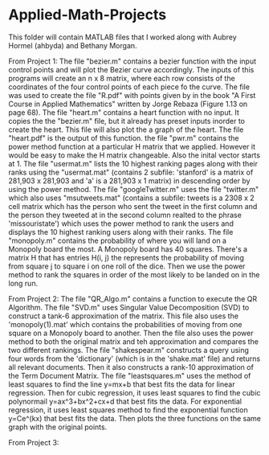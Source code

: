 # Applied-Math-Projects

This folder will contain MATLAB files that I worked along with Aubrey Hormel (ahbyda) and Bethany Morgan.

From Project 1:
The file "bezier.m" contains a bezier function with the input control points and will plot the Bezier curve accordingly. The inputs of this programs will create an n x 8 matrix, where each row consists of the coordinates of the four control points of each piece fo the curve. The file was used to create the file "R.pdf" with points given by in the book "A First Course in Applied Mathematics" written by Jorge Rebaza (Figure 1.13 on page 68).
The file "heart.m" contains a heart function with no input. It copies the the "bezier.m" file, but it already has preset inputs inorder to create the heart. This file will also plot the a graph of the heart. The file "heart.pdf" is the output of this function.
the file "pwr.m" contains the power method function at a particular H matrix that we applied. However it would be easy to make the H matrix changeable. Also the inital vector starts at 1. 
The file "usermat.m" lists the 10 highest ranking pages along with their ranks using the "usermat.mat" (contains 2 subfile: 'stanford' is a matrix of 281,903 x 281,903 and 'a' is a 281,903 x 1 matrix) in descending order by using the power method.
The file "googleTwitter.m" uses the file "twitter.m" which also uses "msutweets.mat" (contains a subfile: tweets is a 2308 x 2 cell matrix which has the person who sent the tweet in the first column and the person they tweeted at in the second column realted to the phrase 'missouristate') which uses the power method to rank the users and displays the 10 highest ranking users along with their ranks.
The file "monopoly.m" contains the probability of where you will land on a Monopoly board the most. A Monopoly board has 40 squares. There's a matrix H that has entries H(i, j) the represents the probability of moving from square j to square i on one roll of the dice. Then we use the power method to rank the squares in order of the most likely to be landed on in the long run.

From Project 2:
The file "QR_Algo.m" contains a function to execute the QR Algorithm.
The file "SVD.m" uses Singular Value Decomposition (SVD) to construct a tank-6 approximation of the matrix. This file also uses the 'monopoly(1).mat' which contains the probabilities of moving from one square on a Monopoly board to another. Then the file also uses the power method to both the original matrix and teh approximation and compares the two different rankings.
The file "shakespear.m" constructs a query using four words from the 'dictionary' (which is in the 'shake.mat' file) and returns all relevant documents. Then it also constructs a rank-10 approximation of the Term Document Matrix.
The file "leastsquares.m" uses the method of least squares to find the line y=mx+b that best fits the data for linear regression. Then for cubic regression, it uses least squares to find the cubic polynormail y=ax^3+bx^2+cx+d that best fits the data. For exponential regression, it uses least squares method to find the exponential function y=Ce^(kx) that best fits the data. Then plots the three functions on the same graph with the original points.

From Project 3:

